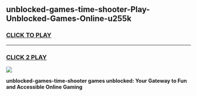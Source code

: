 
## unblocked-games-time-shooter-Play-Unblocked-Games-Online-u255k
<h3>
<a href="https://premium76.site?title=unblocked-games-time-shooter&ref=24A">CLICK TO PLAY</a></h3>
<hr>

<h3>
<a href="https://premium76.site?title=unblocked-games-time-shooter&ref=24A">CLICK 2 PLAY</a>
  
</h3>

<a href="https://premium76.site?title=unblocked-games-time-shooter&ref=24A"><img src="https://clearcache.store/games.png"></a>


**unblocked-games-time-shooter games unblocked: Your Gateway to Fun and Accessible Online Gaming**
